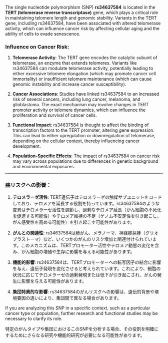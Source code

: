 The single nucleotide polymorphism (SNP) **rs34637584** is located in the **TERT (telomerase reverse transcriptase)** gene, which plays a critical role in maintaining telomere length and genomic stability. Variants in the TERT gene, including rs34637584, have been associated with altered telomerase activity, which can influence cancer risk by affecting cellular aging and the ability of cells to evade senescence.

### Influence on Cancer Risk:
1. **Telomerase Activity**: The TERT gene encodes the catalytic subunit of telomerase, an enzyme that extends telomeres. Variants like rs34637584 can modulate telomerase activity, potentially leading to either excessive telomere elongation (which may promote cancer cell immortality) or insufficient telomere maintenance (which can cause genomic instability and increase cancer susceptibility).

2. **Cancer Associations**: Studies have linked rs34637584 to an increased risk of several cancers, including lung cancer, melanoma, and glioblastoma. The exact mechanism may involve changes in TERT promoter activity or telomere dynamics, which can influence the proliferation and survival of cancer cells.

3. **Functional Impact**: rs34637584 is thought to affect the binding of transcription factors to the TERT promoter, altering gene expression. This can lead to either upregulation or downregulation of telomerase, depending on the cellular context, thereby influencing cancer development.

4. **Population-Specific Effects**: The impact of rs34637584 on cancer risk may vary across populations due to differences in genetic background and environmental exposures.

---

### 癌リスクへの影響：
1. **テロメラーゼ活性**: TERT遺伝子はテロメラーゼの触媒サブユニットをコードしており、テロメアを延長する役割を持っています。rs34637584のような変異はテロメラーゼ活性を調節し、過剰なテロメア延長（がん細胞の不死化を促進する可能性）やテロメア維持の不足（ゲノム不安定性を引き起こし、がん感受性を高める可能性）を引き起こす可能性があります。

2. **がんとの関連性**: rs34637584は肺がん、メラノーマ、神経膠芽腫（グリオブラストーマ）など、いくつかのがんのリスク増加と関連付けられています。このメカニズムは、TERTプロモーター活性やテロメア動態の変化を含み、がん細胞の増殖や生存に影響を与える可能性があります。

3. **機能的影響**: rs34637584は、TERTプロモーターへの転写因子の結合に影響を与え、遺伝子発現を変化させると考えられています。これにより、細胞の状況に応じてテロメラーゼの過剰発現または低下が引き起こされ、がんの発生に影響を与える可能性があります。

4. **集団特異的な影響**: rs34637584のがんリスクへの影響は、遺伝的背景や環境要因の違いにより、集団間で異なる場合があります。

If you are analyzing this SNP in a specific context, such as a particular cancer type or population, further research and functional studies may be necessary to clarify its role.

特定のがんタイプや集団におけるこのSNPを分析する場合、その役割を明確にするためにさらなる研究や機能的研究が必要になる可能性があります。